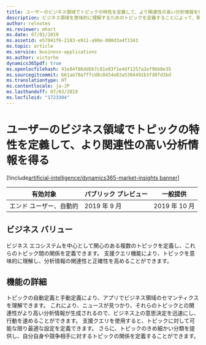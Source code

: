 ```yaml
---
title: ユーザーのビジネス領域でトピックの特性を定義して、より関連性の高い分析情報を得る
description: ビジネス領域を意味的に理解するためのトピックを定義することによって、関連する分析情報を生成して監督します。
author: relnotes
ms.reviewer: mhart
ms.date: 07/01/2019
ms.assetid: e57041f6-2183-e911-a98e-000d3a4f3343
ms.topic: article
ms.service: business-applications
ms.author: victorhe
dynamics365pdf: true
ms.openlocfilehash: 41e84f86dd6b7c81e83f1e4df1257a2ef9bb8e35
ms.sourcegitcommit: b61ae70a7ffcd8c0454e03a5304491b3fd8fd3bd
ms.translationtype: HT
ms.contentlocale: ja-JP
ms.lasthandoff: 07/03/2019
ms.locfileid: "1723304"
---
```

# <a name="get-more-relevant-insights-by-defining-topic-characteristics-in-a-users-business-universe"></a>ユーザーのビジネス領域でトピックの特性を定義して、より関連性の高い分析情報を得る
[!include[artificial-intelligence/dynamics365-market-insights banner](../includes/artificial-intelligence/dynamics365-market-insights.md)]

| 有効対象    |  パブリック プレビュー | 一般提供 | 
| ---------- | ---------- |---------- |
|エンド ユーザー、自動的|2019 年 9 月| 2019 年 10 月|


## <a name="business-value"></a>ビジネス バリュー
<!-- bv start -->
ビジネス エコシステムを中心として関心のある複数のトピックを定義し、これらのトピック間の関係を定義できます。 支援クエリ機能により、トピックを意味的に理解し、分析情報の関連性と正確性を高めることができます。
<!-- bv end -->



## <a name="feature-details"></a>機能の詳細
<!--feature detail start -->
トピックの自動定義と手動定義により、アプリでビジネス領域のセマンティクスを理解できます。 これにより、ニュースが見つかり、それらのトピックとの関連性がより高い分析情報が生成されるので、ビジネス上の意思決定を迅速にし、行動を速めることができます。 支援クエリを使用すると、トピックに対して可能な限り最適な設定を定義できます。 さらに、トピックのきめ細かい分類を提供し、自分自身や競争相手に対するトピックの関係を定義することができます。
<!--feature detail end -->










